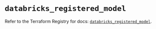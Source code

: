 # `databricks_registered_model`

Refer to the Terraform Registry for docs: [`databricks_registered_model`](https://registry.terraform.io/providers/databricks/databricks/1.50.0/docs/resources/registered_model).
